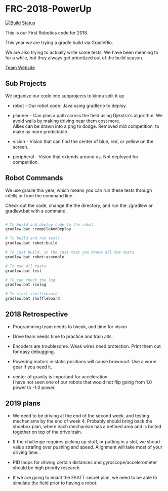 # FRC-2018-PowerUp
[![Build Status](https://travis-ci.org/Team1091/FRC-2018-PowerUp.svg?branch=master)](https://travis-ci.org/Team1091/FRC-2018-PowerUp)

This is our First Robotics code for 2018.

This year we are trying a gradle build via GradleRio.

We are also trying to actually write some tests.  We have been meaning to for a while, but they always get prioritized out of the build season.

[Team Website](http://team1091.com)

## Sub Projects

We organize our code into subprojects to kinda split it up

* robot - Our robot code. Java using gradlerio to deploy.

* planner - Can plan a path across the field using Djikstra's algorithm.  We avoid walls by making driving near them cost more.  
Allies can be drawn into a png to dodge. 
Removed mid competition, to make us more predictable.

* vision - Vision that can find the center of blue, red, or yellow on the screen.

* peripheral - Vision that extends around us.  Not deployed for competition.



## Robot Commands
We use gradle this year, which means you can run these tests through intellij or from the command line.

Check out the code, change the the directory, and run the ./gradlew or gradlew.bat with a command.

```bash

# To build and deploy code to the robot
gradlew.bat :compileAndDeploy

# To build and run tests
gradlew.bat robot:build

# To just build, in the case that you broke all the tests
gradlew.bat robot:assemble

# To run all tests
gradlew.bat test

# To run check the log
gradlew.bat riolog

# To start shuffleboard
gradlew.bat shuffleboard

```

## 2018 Retrospective

* Programming team needs to tweak, and time for vision

* Drive team needs time to practice and train alts.

* Encoders are troublesome.  Weak wires need protection.  Print them out for easy debugging.

* Powering motors in static positions will cause brownout.  Use a worm gear if
you need it.

* center of gravity is important for acceleration.  
I have not seen one of our robots that would not flip going from 1.0 power to -1.0 power.

## 2019 plans

* We need to be driving at the end of the second week, 
and testing mechanisms by the end of week 4.  Probably should bring back the 
shoebox plan, where each mechanism has a defined area and is bolted together on top of the drive train.

* If the challenge requires picking up stuff, or putting in a slot, we shoud value strafing over pushing and speed.
  Alignment will take most of your driving time.

* PID loops for driving certain distances and gyroscope/accelerometer should be high priority research.

* If we are going to enact the FAATT secret plan, we need to be able to simulate the field prior to having a robot.